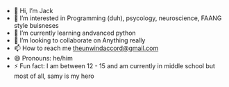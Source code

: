 - 👋 Hi, I’m Jack
- 👀 I’m interested in Programming (duh), psycology, neuroscience, FAANG style buisneses
- 🌱 I’m currently learning andvanced python
- 💞️ I’m looking to collaborate on Anything really
- 📫 How to reach me theunwindaccord@gmail.com
- 😄 Pronouns: he/him
- ⚡ Fun fact: I am between 12 - 15 and am currently in middle school
  but most of all, samy is my hero
<!---
jackalopealope/jackalopealope is a ✨ special ✨ repository because its `README.md` (this file) appears on your GitHub profile.
You can click the Preview link to take a look at your changes.
--->
